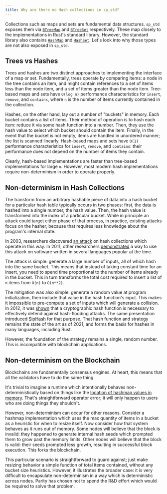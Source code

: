```yaml
---
title: Why are there no Hash collections in sp_std?
---
```


Collections such as maps and sets are fundamental data structures. `sp_std` exposes them via
[`BTreeMap`](https://substrate.dev/rustdocs/v3.0.0/sp_std/collections/btree_map/struct.BTreeMap.html)
and
[`BTreeSet`](https://substrate.dev/rustdocs/v3.0.0/sp_std/collections/btree_set/struct.BTreeSet.html)
respectively. These map closely to the implementations in Rust's standard library. However, the
standard library also contains
[`HashMap`](https://doc.rust-lang.org/std/collections/struct.HashMap.html) and
[`HashSet`](https://doc.rust-lang.org/std/collections/struct.HashSet.html). Let's look into why
those types are not also exposed in `sp_std`.

## Trees vs Hashes

Trees and hashes are two distinct approaches to implementing the interface of a map or set.
Fundamentally, trees operate by comparing items: a node in the tree contains an item, and might
contain references to a set of items less than the node item, and a set of items greater than the
node item. Tree-based maps and sets have `O(log n)` performance characteristics for `insert`,
`remove`, and `contains`, where `n` is the number of items currently contained in the collection.

Hashes, on the other hand, lay out a number of "buckets" in memory. Each bucket contains a list of
items. Their method of operation is to hash each item: reduce it via some hash function into a
number. Then, they use the hash value to select which bucket should contain the item. Finally, in
the event that the bucket is not empty, items are handled in unordered manner; the list is scanned
linearly. Hash-based maps and sets have `O(1)` performance characteristics for `insert`, `remove`,
and `contains`: their performance does not depend on the number of items they contain.

Clearly, hash-based implementations are faster than tree-based implementations for large `n`.
However, most modern hash implementations require non-determinism in order to operate properly.

## Non-determinism in Hash Collections

The transform from an arbitrary hashable piece of data into a hash bucket for a particular hash
table typically occurs in two phases: first, the data is hashed into a single number, the hash
value. Then, the hash value is transformed into the index of a particular bucket. While in principle
an attack could target either phase of that process, in practice, existing attacks focus on the
hasher, because that requires less knowledge about the program's internal state.

In 2003, researchers discovered [an
attack](https://static.usenix.org/event/sec03/tech/full_papers/crosby/crosby_html/) on hash
collections which operate in this way. In 2011, other researchers
[demonstrated](https://www.youtube.com/watch?v=R2Cq3CLI6H8) a way to use this attack on software
written in several languages popular at the time.

The attack is simple: generate a large number of inputs, all of which hash into the same bucket.
This means that instead of taking constant time for an insert, you need to spend time proportional
to the number of items already in the bucket. This in turn transforms the total cost required to
insert a list of `n` items from `O(n)` to `O(n**2)`.

The mitigation was also simple: generate a random value at program initialization, then include that
value in the hash function's input. This makes it impossible to pre-compute a set of inputs which
will generate a collision. In 2012, it was
[shown](https://fahrplan.events.ccc.de/congress/2012/Fahrplan/events/5152.en.html) that a
cryptographic hash function is necessary to effectively defend against hash-flooding attacks. The
same presentation introduced [SipHash](https://github.com/veorq/SipHash) for that purpose. That hash
function and strategy remains the state of the art as of 2021, and forms the basis for hashes in
many languages, including Rust.

However, the foundation of the strategy remains a single, random number. This is incompatible with
blockchain applications.

## Non-determinism on the Blockchain

Blockchains are fundamentally consensus engines. At heart, this means that all the validators have
to do the same thing.

It's trivial to imagine a runtime which intentionally behaves non-deterministically based on things
like the [location of hashmap values in
memory](https://play.rust-lang.org/?version=stable&mode=debug&edition=2018&gist=55aaf4b234e2b9f70f10a11bb775bad4).
That's straightforward operator error; it will only happen to users who are doing things they
shouldn't.

However, non-determinism can occur for other reasons. Consider a hashmap implementation which uses
the max quantity of items in a bucket as a heuristic for when to resize itself. Now consider how
that system behaves as it runs out of memory. Some nodes will believe that the block is invalid:
they happened to generate internal hash seeds which prompted them to grow past the memory limits.
Other nodes will believe that the block is valid: their seeds prompted less growth, resulting in
successful block execution. This forks the blockchain.

This particular scenario is straightforward to guard against; just make resizing behavior a simple
function of total items contained, without any bucket size heuristics. However, it illustrates the
broader case: it is very difficult to encapsulate non-determinism in a way which is
deterministic across nodes. Parity has chosen not to spend the R&D effort which would be required to
solve that problem.
